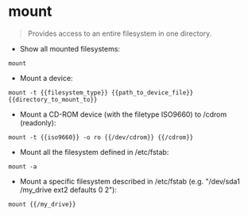# mount

> Provides access to an entire filesystem in one directory.

- Show all mounted filesystems:

`mount`

- Mount a device:

`mount -t {{filesystem_type}} {{path_to_device_file}} {{directory_to_mount_to}}`

- Mount a CD-ROM device (with the filetype ISO9660) to /cdrom (readonly):

`mount -t {{iso9660}} -o ro {{/dev/cdrom}} {{/cdrom}}`

- Mount all the filesystem defined in /etc/fstab:

`mount -a`

- Mount a specific filesystem described in /etc/fstab (e.g. "/dev/sda1 /my_drive ext2 defaults 0 2"):

`mount {{/my_drive}}`
